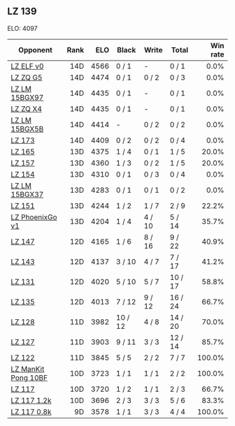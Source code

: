 ## LZ 139 ##

ELO: 4097

Opponent | Rank | ELO | Black | Write | Total | Win rate
---------|-----:|----:|-------|-------|-------|-------:
[LZ ELF v0](LZ%20ELF%20v0.md) | 14D | 4566 | 0 / 1 | - | 0 / 1 | 0.0%
[LZ ZQ G5](LZ%20ZQ%20G5.md) | 14D | 4474 | 0 / 1 | 0 / 2 | 0 / 3 | 0.0%
[LZ LM 15BGX97](LZ%20LM%2015BGX97.md) | 14D | 4435 | 0 / 1 | - | 0 / 1 | 0.0%
[LZ ZQ X4](LZ%20ZQ%20X4.md) | 14D | 4435 | 0 / 1 | - | 0 / 1 | 0.0%
[LZ LM 15BGX5B](LZ%20LM%2015BGX5B.md) | 14D | 4414 | - | 0 / 2 | 0 / 2 | 0.0%
[LZ 173](LZ%20173.md) | 14D | 4409 | 0 / 2 | 0 / 2 | 0 / 4 | 0.0%
[LZ 165](LZ%20165.md) | 13D | 4375 | 1 / 4 | 0 / 1 | 1 / 5 | 20.0%
[LZ 157](LZ%20157.md) | 13D | 4360 | 1 / 3 | 0 / 2 | 1 / 5 | 20.0%
[LZ 154](LZ%20154.md) | 13D | 4310 | 0 / 1 | 0 / 3 | 0 / 4 | 0.0%
[LZ LM 15BGX37](LZ%20LM%2015BGX37.md) | 13D | 4283 | 0 / 1 | 0 / 1 | 0 / 2 | 0.0%
[LZ 151](LZ%20151.md) | 13D | 4244 | 1 / 2 | 1 / 7 | 2 / 9 | 22.2%
[LZ PhoenixGo v1](LZ%20PhoenixGo%20v1.md) | 13D | 4204 | 1 / 4 | 4 / 10 | 5 / 14 | 35.7%
[LZ 147](LZ%20147.md) | 12D | 4165 | 1 / 6 | 8 / 16 | 9 / 22 | 40.9%
[LZ 143](LZ%20143.md) | 12D | 4137 | 3 / 10 | 4 / 7 | 7 / 17 | 41.2%
[LZ 131](LZ%20131.md) | 12D | 4020 | 5 / 10 | 5 / 7 | 10 / 17 | 58.8%
[LZ 135](LZ%20135.md) | 12D | 4013 | 7 / 12 | 9 / 12 | 16 / 24 | 66.7%
[LZ 128](LZ%20128.md) | 11D | 3982 | 10 / 12 | 4 / 8 | 14 / 20 | 70.0%
[LZ 127](LZ%20127.md) | 11D | 3903 | 9 / 11 | 3 / 3 | 12 / 14 | 85.7%
[LZ 122](LZ%20122.md) | 11D | 3845 | 5 / 5 | 2 / 2 | 7 / 7 | 100.0%
[LZ ManKit Pong 10BF](LZ%20ManKit%20Pong%2010BF.md) | 10D | 3723 | 1 / 1 | 1 / 1 | 2 / 2 | 100.0%
[LZ 117](LZ%20117.md) | 10D | 3720 | 1 / 2 | 1 / 1 | 2 / 3 | 66.7%
[LZ 117 1.2k](LZ%20117%201.2k.md) | 10D | 3696 | 2 / 3 | 3 / 3 | 5 / 6 | 83.3%
[LZ 117 0.8k](LZ%20117%200.8k.md) | 9D | 3578 | 1 / 1 | 3 / 3 | 4 / 4 | 100.0%
